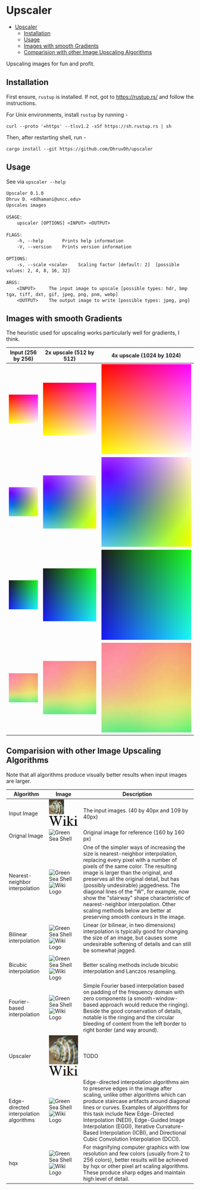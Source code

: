 # Upscaler

- [Upscaler](#upscaler)
  - [Installation](#installation)
  - [Usage](#usage)
  - [Images with smooth Gradients](#images-with-smooth-gradients)
  - [Comparision with other Image Upscaling Algorithms](#comparision-with-other-image-upscaling-algorithms)

Upscaling images for fun and profit.

## Installation

First ensure, `rustup` is installed. If not, got to https://rustup.rs/ and follow the instructions.

For Unix environments, install `rustup` by running -

```
curl --proto '=https' --tlsv1.2 -sSf https://sh.rustup.rs | sh
```

Then, after restarting shell, run -

```
cargo install --git https://github.com/DhruvDh/upscaler
```

## Usage

See via `upscaler --help`

```
Upscaler 0.1.0
Dhruv D. <ddhamani@uncc.edu>
Upscales images

USAGE:
    upscaler [OPTIONS] <INPUT> <OUTPUT>

FLAGS:
    -h, --help       Prints help information
    -V, --version    Prints version information

OPTIONS:
    -s, --scale <scale>    Scaling factor [default: 2]  [possible values: 2, 4, 8, 16, 32]

ARGS:
    <INPUT>     The input image to upscale [possible types: hdr, bmp tga, tiff, dxt, gif, jpeg, png, pnm, webp]
    <OUTPUT>    The output image to write [possible types: jpeg, png]
```

## Images with smooth Gradients

The heuristic used for upscaling works particularly well for gradients, I think.

| Input (256 by 256) | 2x upscale (512 by 512) | 4x upscale (1024 by 1024) |
|--|--|--|
| ![1](test/gradients/1.png) | ![1](test/gradients/1_2x.png) | ![1](test/gradients/1_4x.png) |
| ![2](test/gradients/2.png) | ![2](test/gradients/2_2x.png) | ![2](test/gradients/2_4x.png) |
| ![3](test/gradients/3.png) | ![3](test/gradients/3_2x.png) | ![3](test/gradients/3_4x.png) |
| ![5](test/gradients/5.jpeg) | ![5](test/gradients/5_2x.jpeg) | ![5](test/gradients/5_4x.jpeg) |


## Comparision with other Image Upscaling Algorithms

Note that all algorithms produce visually better results when input images are larger.

| Algorithm     | Image                                                                                                                     | Description                                    |
| ------------- | ------------------------------------------------------------------------------------------------------------------------- | ---------------------------------------------- |
| Input Image   | ![Green Sea Shell](test/green_sea_shell.png) ![Wiki logo](test/wiki_logo.png)                                             | The input images. (40 by 40px and 109 by 40px) |
| Orignal Image | ![Green Sea Shell](https://upload.wikimedia.org/wikipedia/commons/a/a6/160_by_160_thumbnail_of_%27Green_Sea_Shell%27.png) | Original image for reference (160 by 160 px)    |
| Nearest-neighbor interpolation | ![Green Sea Shell](https://upload.wikimedia.org/wikipedia/commons/4/4e/40_by_40_thumbnail_of_%27Green_Sea_Shell%27_%28x4_Nearest_Neighbour%29.png) ![Wiki Logo](https://upload.wikimedia.org/wikipedia/commons/4/4d/Image-after-trivial-scaling.png) | One of the simpler ways of increasing the size is nearest-neighbor interpolation, replacing every pixel with a number of pixels of the same color. The resulting image is larger than the original, and preserves all the original detail, but has (possibly undesirable) jaggedness. The diagonal lines of the "W", for example, now show the "stairway" shape characteristic of nearest-neighbor interpolation. Other scaling methods below are better at preserving smooth contours in the image. |
| Bilinear interpolation | ![Green Sea Shell](https://upload.wikimedia.org/wikipedia/commons/9/93/40_by_40_thumbnail_of_%27Green_Sea_Shell%27_%28x4_Bilinear%29.png) ![Wiki Logo](https://upload.wikimedia.org/wikipedia/commons/c/cc/Image-after-linear-interpolation.png) | Linear (or bilinear, in two dimensions) interpolation is typically good for changing the size of an image, but causes some undesirable softening of details and can still be somewhat jagged. |
| Bicubic interpolation | ![Green Sea Shell](https://upload.wikimedia.org/wikipedia/commons/d/dc/40_by_40_thumbnail_of_%27Green_Sea_Shell%27_%28x4_Bicubic%29.png) ![Wiki Logo](https://upload.wikimedia.org/wikipedia/commons/c/c3/Image-after-cubic-interpolation.png) | Better scaling methods include bicubic interpolation and Lanczos resampling. |
| Fourier-based interpolation | ![Green Sea Shell](https://upload.wikimedia.org/wikipedia/commons/5/50/40_by_40_thumbnail_of_%27Green_Sea_Shell%27_fourier_interpolated.png) ![Wiki Logo](https://upload.wikimedia.org/wikipedia/commons/b/b1/Image-after-fourier_saturated.png) | Simple Fourier based interpolation based on padding of the frequency domain with zero components (a smooth-window-based approach would reduce the ringing). Beside the good conservation of details, notable is the ringing and the circular bleeding of content from the left border to right border (and way around). |
| Upscaler | ![Green Sea Shell](./test/green_sea_shell_4x.png) ![Wiki Logo](./test/wiki_logo_4x.png) | TODO |
| Edge-directed interpolation algorithms | ![Green Sea Shell](https://upload.wikimedia.org/wikipedia/commons/1/1c/40_by_40_thumbnail_of_%27Green_Sea_Shell%27_%28x4_DCCI%29.png) ![Wiki Logo](https://upload.wikimedia.org/wikipedia/commons/f/f1/Wiki_dcci_2x.png) | Edge-directed interpolation algorithms aim to preserve edges in the image after scaling, unlike other algorithms which can produce staircase artifacts around diagonal lines or curves. Examples of algorithms for this task include New Edge-Directed Interpolation (NEDI), Edge-Guided Image Interpolation (EGGI), Iterative Curvature-Based Interpolation (ICBI), and Directional Cubic Convolution Interpolation (DCCI). |
| hqx | ![Green Sea Shell](https://upload.wikimedia.org/wikipedia/commons/7/7f/40_by_40_thumbnail_of_%27Green_Sea_Shell%27_%28Hq4x%29.png) ![Wiki Logo](https://upload.wikimedia.org/wikipedia/commons/f/f4/Image-after-hq2x.png) | For magnifying computer graphics with low resolution and few colors (usually from 2 to 256 colors), better results will be achieved by hqx or other pixel art scaling algorithms. These produce sharp edges and maintain high level of detail. |